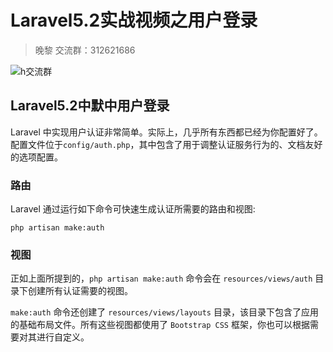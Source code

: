 # Laravel5.2实战视频之用户登录
> 晚黎 交流群：312621686

![h交流群](https://github.com/lanceWan/INote/blob/master/Laravel5-admin/asssets/Laravel%E5%AD%A6%E4%B9%A0%E4%BA%A4%E6%B5%81%E7%BE%A4%E7%BE%A4%E4%BA%8C%E7%BB%B4%E7%A0%81.png "交流群二维码")

## Laravel5.2中默中用户登录
Laravel 中实现用户认证非常简单。实际上，几乎所有东西都已经为你配置好了。配置文件位于`config/auth.php`，其中包含了用于调整认证服务行为的、文档友好的选项配置。
### 路由
Laravel 通过运行如下命令可快速生成认证所需要的路由和视图:
```
php artisan make:auth
```
### 视图
正如上面所提到的，`php artisan make:auth` 命令会在 `resources/views/auth` 目录下创建所有认证需要的视图。

`make:auth` 命令还创建了 `resources/views/layouts` 目录，该目录下包含了应用的基础布局文件。所有这些视图都使用了 `Bootstrap CSS` 框架，你也可以根据需要对其进行自定义。